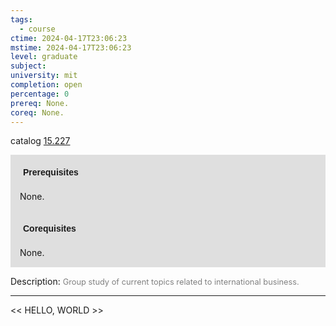 ```yaml
---
tags:
  - course
ctime: 2024-04-17T23:06:23
mstime: 2024-04-17T23:06:23
level: graduate
subject: 
university: mit
completion: open
percentage: 0
prereq: None.
coreq: None.
---
```


catalog [15.227](http://student.mit.edu/catalog/m15a.html#15.229)

<span style="display: block; padding: 15px; background-color: rgb(100, 100, 100, 0.2);"><font id="m_prereq1046_0" style="display: block; font-family: Arial, sans-serif; font-weight: bold; padding: 5px">Prerequisites</font><br><span id="prereq1046_0">None.</span></span>
<span style="display: block; padding: 15px; background-color: rgb(100, 100, 100, 0.2);"><font id="m_coreq1046_0" style="display: block; font-family: Arial, sans-serif; font-weight: bold; padding: 5px">Corequisites</font><br><span id="coreq1046_0">None.</span></span>

<font style="">Description:</font>
<font style="color: grey; font-size: 0.8rem;">Group study of current topics related to international business.</font>



---

<< HELLO, WORLD >>
